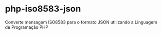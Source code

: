 # php-iso8583-json
Converte mensagem ISO8583 para o formato JSON utilizando a Linguagem de Programação PHP
